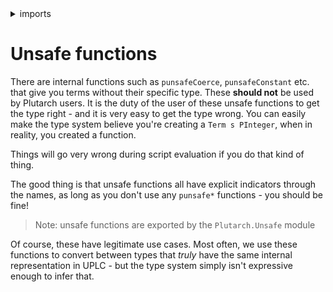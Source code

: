 <details>
<summary> imports </summary>
<p>

```haskell
module Plutarch.Docs.Unsafe () where 
import Plutarch.Prelude ()
```

</p>
</details>

# Unsafe functions

There are internal functions such as `punsafeCoerce`, `punsafeConstant` etc. that give you terms without their specific type. 
These **should not** be used by Plutarch users. It is the duty of the user of these unsafe functions to get the type right - 
and it is very easy to get the type wrong. You can easily make the type system believe you're creating a `Term s PInteger`, 
when in reality, you created a function.

Things will go very wrong during script evaluation if you do that kind of thing.

The good thing is that unsafe functions all have explicit indicators through the names, as long as you don't use any `punsafe*` 
functions - you should be fine! 

> Note: unsafe functions are exported by the `Plutarch.Unsafe` module

Of course, these have legitimate use cases. Most often, we use these functions to convert between types that _truly_ have the same 
internal representation in UPLC - but the type system simply isn't expressive enough to infer that.
